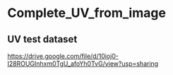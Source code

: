 # Complete_UV_from_image

## UV test dataset
https://drive.google.com/file/d/10ioj0-I28ROUGInhxm0TgU_afoYh0TvG/view?usp=sharing
